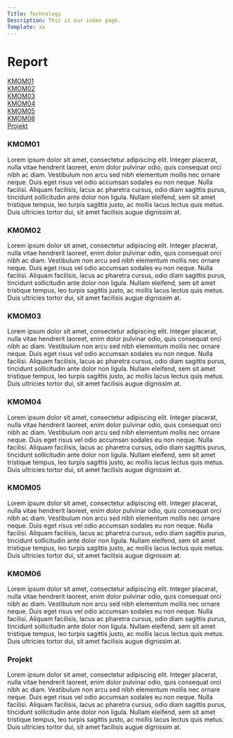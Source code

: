 ```yaml
---
Title: Technology
Description: This is our index page.
Template: xx
---
```


# Report

<div class="nav">
    <div>
        <a href="#kmom01"> KMOM01</a>
    </div>
    <div>
        <a href="#kmom02"> KMOM02 </a>
    </div>
    <div>
        <a href="#kmom03"> KMOM03 </a>
    </div>
    <div>
        <a href="#kmom04"> KMOM04 </a>
    </div>
    <div>
        <a href="#kmom05"> KMOM05 </a>
    </div>
    <div>
        <a href="#kmom06"> KMOM06 </a>
    </div>
    <div>
        <a href="#proj"> Projekt </a>
    </div>
</div>


<div id="kmom01" class="kmom">
<h3 class="kmom-header"> KMOM01 </h3>
<p>
    Lorem ipsum dolor sit amet, consectetur adipiscing elit. Integer placerat, nulla vitae hendrerit laoreet, enim dolor pulvinar odio, quis consequat orci nibh ac diam. Vestibulum non arcu sed nibh elementum mollis nec ornare neque. Duis eget risus vel odio accumsan sodales eu non neque. Nulla facilisi. Aliquam facilisis, lacus ac pharetra cursus, odio diam sagittis purus, tincidunt sollicitudin ante dolor non ligula. Nullam eleifend, sem sit amet tristique tempus, leo turpis sagittis justo, ac mollis lacus lectus quis metus. Duis ultricies tortor dui, sit amet facilisis augue dignissim at.
</p>
</div>

<div id="kmom02" class="kmom">
<h3 class="kmom-header"> KMOM02 </h3>
<p>
    Lorem ipsum dolor sit amet, consectetur adipiscing elit. Integer placerat, nulla vitae hendrerit laoreet, enim dolor pulvinar odio, quis consequat orci nibh ac diam. Vestibulum non arcu sed nibh elementum mollis nec ornare neque. Duis eget risus vel odio accumsan sodales eu non neque. Nulla facilisi. Aliquam facilisis, lacus ac pharetra cursus, odio diam sagittis purus, tincidunt sollicitudin ante dolor non ligula. Nullam eleifend, sem sit amet tristique tempus, leo turpis sagittis justo, ac mollis lacus lectus quis metus. Duis ultricies tortor dui, sit amet facilisis augue dignissim at.
</p>
</div>

<div id="kmom03" class="kmom">
<h3 class="kmom-header"> KMOM03 </h3>
<p>
    Lorem ipsum dolor sit amet, consectetur adipiscing elit. Integer placerat, nulla vitae hendrerit laoreet, enim dolor pulvinar odio, quis consequat orci nibh ac diam. Vestibulum non arcu sed nibh elementum mollis nec ornare neque. Duis eget risus vel odio accumsan sodales eu non neque. Nulla facilisi. Aliquam facilisis, lacus ac pharetra cursus, odio diam sagittis purus, tincidunt sollicitudin ante dolor non ligula. Nullam eleifend, sem sit amet tristique tempus, leo turpis sagittis justo, ac mollis lacus lectus quis metus. Duis ultricies tortor dui, sit amet facilisis augue dignissim at.
</p>
</div>

<div id="kmom04" class="kmom">
<h3 class="kmom-header"> KMOM04 </h3>
<p>
    Lorem ipsum dolor sit amet, consectetur adipiscing elit. Integer placerat, nulla vitae hendrerit laoreet, enim dolor pulvinar odio, quis consequat orci nibh ac diam. Vestibulum non arcu sed nibh elementum mollis nec ornare neque. Duis eget risus vel odio accumsan sodales eu non neque. Nulla facilisi. Aliquam facilisis, lacus ac pharetra cursus, odio diam sagittis purus, tincidunt sollicitudin ante dolor non ligula. Nullam eleifend, sem sit amet tristique tempus, leo turpis sagittis justo, ac mollis lacus lectus quis metus. Duis ultricies tortor dui, sit amet facilisis augue dignissim at.
</p>
</div>

<div id="kmom05" class="kmom">
<h3 class="kmom-header"> KMOM05 </h3>
<p>
    Lorem ipsum dolor sit amet, consectetur adipiscing elit. Integer placerat, nulla vitae hendrerit laoreet, enim dolor pulvinar odio, quis consequat orci nibh ac diam. Vestibulum non arcu sed nibh elementum mollis nec ornare neque. Duis eget risus vel odio accumsan sodales eu non neque. Nulla facilisi. Aliquam facilisis, lacus ac pharetra cursus, odio diam sagittis purus, tincidunt sollicitudin ante dolor non ligula. Nullam eleifend, sem sit amet tristique tempus, leo turpis sagittis justo, ac mollis lacus lectus quis metus. Duis ultricies tortor dui, sit amet facilisis augue dignissim at.
</p>
</div>

<div id="kmom06" class="kmom">
<h3 class="kmom-header"> KMOM06 </h3>
<p>
    Lorem ipsum dolor sit amet, consectetur adipiscing elit. Integer placerat, nulla vitae hendrerit laoreet, enim dolor pulvinar odio, quis consequat orci nibh ac diam. Vestibulum non arcu sed nibh elementum mollis nec ornare neque. Duis eget risus vel odio accumsan sodales eu non neque. Nulla facilisi. Aliquam facilisis, lacus ac pharetra cursus, odio diam sagittis purus, tincidunt sollicitudin ante dolor non ligula. Nullam eleifend, sem sit amet tristique tempus, leo turpis sagittis justo, ac mollis lacus lectus quis metus. Duis ultricies tortor dui, sit amet facilisis augue dignissim at.
</p>
</div>

<div id="proj" class="kmom">
<h3 class="kmom-header"> Projekt </h3>
<p>
    Lorem ipsum dolor sit amet, consectetur adipiscing elit. Integer placerat, nulla vitae hendrerit laoreet, enim dolor pulvinar odio, quis consequat orci nibh ac diam. Vestibulum non arcu sed nibh elementum mollis nec ornare neque. Duis eget risus vel odio accumsan sodales eu non neque. Nulla facilisi. Aliquam facilisis, lacus ac pharetra cursus, odio diam sagittis purus, tincidunt sollicitudin ante dolor non ligula. Nullam eleifend, sem sit amet tristique tempus, leo turpis sagittis justo, ac mollis lacus lectus quis metus. Duis ultricies tortor dui, sit amet facilisis augue dignissim at.
</p>
</div>

